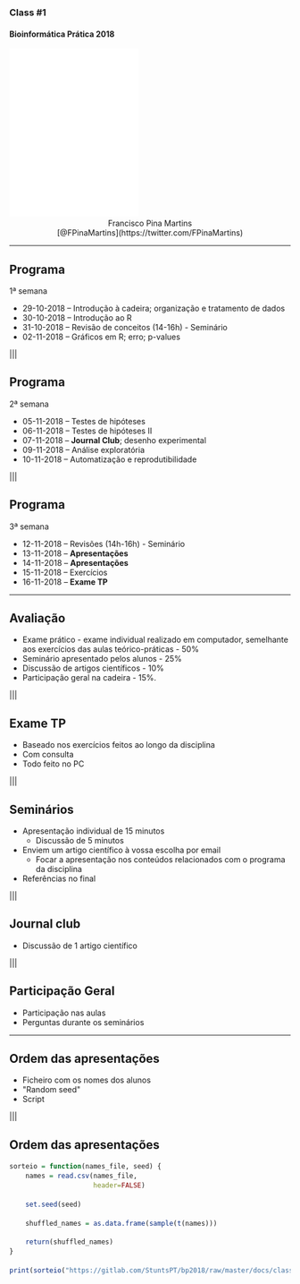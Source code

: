 ### Class #1

#### Bioinformática Prática 2018

<img src="C01_assets/logo-FCUL.png" style="background:none; border:none; box-shadow:none;">

<center>Francisco Pina Martins</center>

<center>[@FPinaMartins](https://twitter.com/FPinaMartins)</center>

---

## Programa

1ª semana

* 29-10-2018 – Introdução à cadeira; organização e tratamento de dados
* 30-10-2018 – Introdução ao R
* 31-10-2018 – Revisão de conceitos (14-16h) - Seminário
* 02-11-2018 – Gráficos em R; erro; p-values

|||

## Programa

2ª semana

* 05-11-2018 – Testes de hipóteses
* 06-11-2018 – Testes de hipóteses II
* 07-11-2018 – **Journal Club**; desenho experimental
* 09-11-2018 – Análise exploratória
* 10-11-2018 – Automatização e reprodutibilidade

|||

## Programa

3ª semana

* 12-11-2018 – Revisões (14h-16h) - Seminário
* 13-11-2018 – **Apresentações**
* 14-11-2018 – **Apresentações**
* 15-11-2018 – Exercícios
* 16-11-2018 – **Exame TP**

---

## Avaliação

* Exame prático - exame individual realizado em computador, semelhante aos exercícios das aulas teórico-práticas - 50% <!-- .element: class="fragment" data-fragment-index="1" -->
* Seminário apresentado pelos alunos - 25%  <!-- .element: class="fragment" data-fragment-index="2" -->
* Discussão de artigos científicos - 10%  <!-- .element: class="fragment" data-fragment-index="3" -->
* Participação geral na cadeira - 15%. <!-- .element: class="fragment" data-fragment-index="4" -->

|||

## Exame TP

* Baseado nos exercícios feitos ao longo da disciplina <!-- .element: class="fragment" data-fragment-index="1" -->
* Com consulta <!-- .element: class="fragment" data-fragment-index="2" -->
* Todo feito no PC <!-- .element: class="fragment" data-fragment-index="3" -->

|||

## Seminários

* Apresentação individual de 15 minutos <!-- .element: class="fragment" data-fragment-index="1" -->
  * Discussão de 5 minutos <!-- .element: class="fragment" data-fragment-index="1" -->
* Enviem um artigo científico à vossa escolha por email <!-- .element: class="fragment" data-fragment-index="2" -->
  * Focar a apresentação nos conteúdos relacionados com o programa da disciplina <!-- .element: class="fragment" data-fragment-index="2" -->
* Referências no final <!-- .element: class="fragment" data-fragment-index="3" -->

|||

## Journal club

* Discussão de 1 artigo científico <!-- .element: class="fragment" data-fragment-index="1" -->

|||

## Participação Geral

* Participação nas aulas <!-- .element: class="fragment" data-fragment-index="1" -->
* Perguntas durante os seminários <!-- .element: class="fragment" data-fragment-index="2" -->

---

## Ordem das apresentações

* Ficheiro com os nomes dos alunos <!-- .element: class="fragment" data-fragment-index="1" -->
* "Random seed" <!-- .element: class="fragment" data-fragment-index="2" -->
* Script <!-- .element: class="fragment" data-fragment-index="3" -->

|||

## Ordem das apresentações

```R
sorteio = function(names_file, seed) {
    names = read.csv(names_file,
                     header=FALSE)

    set.seed(seed)

    shuffled_names = as.data.frame(sample(t(names)))

    return(shuffled_names)
}

print(sorteio("https://gitlab.com/StuntsPT/bp2018/raw/master/docs/classes/C01_assets/nomes.txt", 12345))
```
